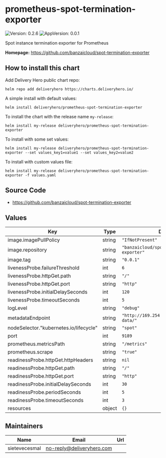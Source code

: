 # prometheus-spot-termination-exporter

![Version: 0.2.6](https://img.shields.io/badge/Version-0.2.6-informational?style=flat-square) ![AppVersion: 0.0.1](https://img.shields.io/badge/AppVersion-0.0.1-informational?style=flat-square)

Spot instance termination exporter for Prometheus

**Homepage:** <https://github.com/banzaicloud/spot-termination-exporter>

## How to install this chart

Add Delivery Hero public chart repo:

```console
helm repo add deliveryhero https://charts.deliveryhero.io/
```

A simple install with default values:

```console
helm install deliveryhero/prometheus-spot-termination-exporter
```

To install the chart with the release name `my-release`:

```console
helm install my-release deliveryhero/prometheus-spot-termination-exporter
```

To install with some set values:

```console
helm install my-release deliveryhero/prometheus-spot-termination-exporter --set values_key1=value1 --set values_key2=value2
```

To install with custom values file:

```console
helm install my-release deliveryhero/prometheus-spot-termination-exporter -f values.yaml
```

## Source Code

* <https://github.com/banzaicloud/spot-termination-exporter>

## Values

| Key | Type | Default | Description |
|-----|------|---------|-------------|
| image.imagePullPolicy | string | `"IfNotPresent"` |  |
| image.repository | string | `"banzaicloud/spot-termination-exporter"` |  |
| image.tag | string | `"0.0.1"` |  |
| livenessProbe.failureThreshold | int | `6` |  |
| livenessProbe.httpGet.path | string | `"/"` |  |
| livenessProbe.httpGet.port | string | `"http"` |  |
| livenessProbe.initialDelaySeconds | int | `120` |  |
| livenessProbe.timeoutSeconds | int | `5` |  |
| logLevel | string | `"debug"` |  |
| metadataEndpoint | string | `"http://169.254.169.254/latest/meta-data/"` |  |
| nodeSelector."kubernetes.io/lifecycle" | string | `"spot"` |  |
| port | int | `9189` |  |
| prometheus.metricsPath | string | `"/metrics"` |  |
| prometheus.scrape | string | `"true"` |  |
| readinessProbe.httpGet.httpHeaders | string | `nil` |  |
| readinessProbe.httpGet.path | string | `"/"` |  |
| readinessProbe.httpGet.port | string | `"http"` |  |
| readinessProbe.initialDelaySeconds | int | `30` |  |
| readinessProbe.periodSeconds | int | `5` |  |
| readinessProbe.timeoutSeconds | int | `3` |  |
| resources | object | `{}` |  |

## Maintainers

| Name | Email | Url |
| ---- | ------ | --- |
| sietevecesmal | no-reply@deliveryhero.com |  |

